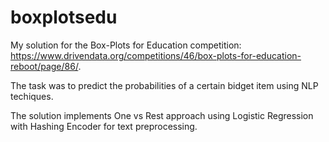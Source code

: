 # boxplotsedu
My solution for the Box-Plots for Education competition: 
https://www.drivendata.org/competitions/46/box-plots-for-education-reboot/page/86/.

The task was to predict the probabilities of a certain bidget item using NLP techiques.

The solution implements One vs Rest approach using Logistic Regression with Hashing Encoder for text preprocessing. 
